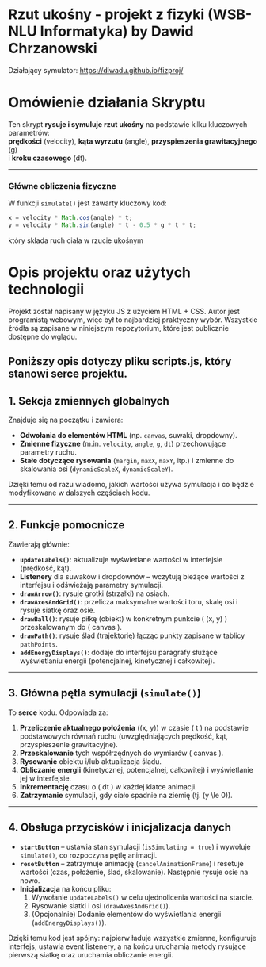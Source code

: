 # Rzut ukośny - projekt z fizyki (WSB-NLU Informatyka) by Dawid Chrzanowski

Działający symulator: https://diwadu.github.io/fizproj/

# Omówienie działania Skryptu

Ten skrypt **rysuje i symuluje rzut ukośny** na podstawie kilku kluczowych parametrów:  
**prędkości** (velocity), **kąta wyrzutu** (angle), **przyspieszenia grawitacyjnego** (g)  
i **kroku czasowego** (dt).

---

### Główne obliczenia fizyczne

W funkcji `simulate()` jest zawarty kluczowy kod:

```js
x = velocity * Math.cos(angle) * t;
y = velocity * Math.sin(angle) * t - 0.5 * g * t * t;
```

który składa ruch ciała w rzucie ukośnym

# Opis projektu oraz użytych technologii

Projekt został napisany w języku JS z użyciem HTML + CSS. Autor jest programistą webowym, więc był to najbardziej praktyczny wybór.
Wszystkie źródła są zapisane w niniejszym repozytorium, które jest publicznie dostępne do wglądu.

## Poniższy opis dotyczy pliku scripts.js, który stanowi serce projektu.

## 1. Sekcja zmiennych globalnych

Znajduje się na początku i zawiera:

- **Odwołania do elementów HTML** (np. `canvas`, suwaki, dropdowny).
- **Zmienne fizyczne** (m.in. `velocity`, `angle`, `g`, `dt`) przechowujące parametry ruchu.
- **Stałe dotyczące rysowania** (`margin`, `maxX`, `maxY`, itp.) i zmienne do skalowania osi (`dynamicScaleX`, `dynamicScaleY`).

Dzięki temu od razu wiadomo, jakich wartości używa symulacja i co będzie modyfikowane w dalszych częściach kodu.

---

## 2. Funkcje pomocnicze

Zawierają głównie:

- **`updateLabels()`**: aktualizuje wyświetlane wartości w interfejsie (prędkość, kąt).
- **Listenery** dla suwaków i dropdownów – wczytują bieżące wartości z interfejsu i odświeżają parametry symulacji.
- **`drawArrow()`**: rysuje grotki (strzałki) na osiach.
- **`drawAxesAndGrid()`**: przelicza maksymalne wartości toru, skalę osi i rysuje siatkę oraz osie.
- **`drawBall()`**: rysuje piłkę (obiekt) w konkretnym punkcie \( (x, y) \) przeskalowanym do \( canvas \).
- **`drawPath()`**: rysuje ślad (trajektorię) łącząc punkty zapisane w tablicy `pathPoints`.
- **`addEnergyDisplays()`**: dodaje do interfejsu paragrafy służące wyświetlaniu energii (potencjalnej, kinetycznej i całkowitej).

---

## 3. Główna pętla symulacji (`simulate()`)

To **serce** kodu. Odpowiada za:

1. **Przeliczenie aktualnego położenia** \((x, y)\) w czasie \( t \) na podstawie podstawowych równań ruchu (uwzględniających prędkość, kąt, przyspieszenie grawitacyjne).
2. **Przeskalowanie** tych współrzędnych do wymiarów \( canvas \).
3. **Rysowanie** obiektu i/lub aktualizacja śladu.
4. **Obliczanie energii** (kinetycznej, potencjalnej, całkowitej) i wyświetlanie jej w interfejsie.
5. **Inkrementację** czasu o \( dt \) w każdej klatce animacji.
6. **Zatrzymanie** symulacji, gdy ciało spadnie na ziemię (tj. \(y \le 0\)).

---

## 4. Obsługa przycisków i inicjalizacja danych

- **`startButton`** – ustawia stan symulacji (`isSimulating = true`) i wywołuje `simulate()`, co rozpoczyna pętlę animacji.
- **`resetButton`** – zatrzymuje animację (`cancelAnimationFrame`) i resetuje wartości (czas, położenie, ślad, skalowanie). Następnie rysuje osie na nowo.
- **Inicjalizacja** na końcu pliku:
  1. Wywołanie `updateLabels()` w celu ujednolicenia wartości na starcie.
  2. Rysowanie siatki i osi (`drawAxesAndGrid()`).
  3. (Opcjonalnie) Dodanie elementów do wyświetlania energii (`addEnergyDisplays()`).

Dzięki temu kod jest spójny: najpierw ładuje wszystkie zmienne, konfiguruje interfejs, ustawia event listenery, a na końcu uruchamia metody rysujące pierwszą siatkę oraz uruchamia obliczanie energii.
